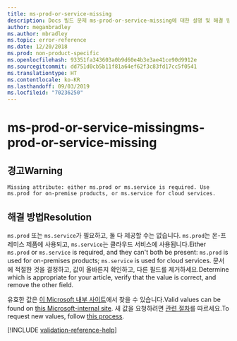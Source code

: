```yaml
---
title: ms-prod-or-service-missing
description: Docs 빌드 문제 ms-prod-or-service-missing에 대한 설명 및 해결 방법
author: meganbradley
ms.author: mbradley
ms.topic: error-reference
ms.date: 12/20/2018
ms.prod: non-product-specific
ms.openlocfilehash: 93351fa343603a0b9d60e4b3e3ae41ce90d9912e
ms.sourcegitcommit: dd751d0cb5b11f81a64ef62f3c83fd17cc5f0541
ms.translationtype: HT
ms.contentlocale: ko-KR
ms.lasthandoff: 09/03/2019
ms.locfileid: "70236250"
---
```

# <a name="ms-prod-or-service-missing"></a><span data-ttu-id="d994b-103">ms-prod-or-service-missing</span><span class="sxs-lookup"><span data-stu-id="d994b-103">ms-prod-or-service-missing</span></span>

## <a name="warning"></a><span data-ttu-id="d994b-104">경고</span><span class="sxs-lookup"><span data-stu-id="d994b-104">Warning</span></span>

`Missing attribute: either ms.prod or ms.service is required. Use ms.prod for on-premise products, or ms.service for cloud services.`

## <a name="resolution"></a><span data-ttu-id="d994b-105">해결 방법</span><span class="sxs-lookup"><span data-stu-id="d994b-105">Resolution</span></span>

<span data-ttu-id="d994b-106">`ms.prod` 또는 `ms.service`가 필요하고, 둘 다 제공할 수는 없습니다. `ms.prod`는 온-프레미스 제품에 사용되고, `ms.service`는 클라우드 서비스에 사용됩니다.</span><span class="sxs-lookup"><span data-stu-id="d994b-106">Either `ms.prod` or `ms.service` is required, and they can't both be present: `ms.prod` is used for on-premises products; `ms.service` is used for cloud services.</span></span> <span data-ttu-id="d994b-107">문서에 적절한 것을 결정하고, 값이 올바른지 확인하고, 다른 필드를 제거하세요.</span><span class="sxs-lookup"><span data-stu-id="d994b-107">Determine which is appropriate for your article, verify that the value is correct, and remove the other field.</span></span>

<span data-ttu-id="d994b-108">유효한 값은 [이 Microsoft 내부 사이트](https://docsmetadatatool.azurewebsites.net/allowlists)에서 찾을 수 있습니다.</span><span class="sxs-lookup"><span data-stu-id="d994b-108">Valid values can be found on [this Microsoft-internal site](https://docsmetadatatool.azurewebsites.net/allowlists).</span></span> <span data-ttu-id="d994b-109">새 값을 요청하려면 [관련 절차](https://review.docs.microsoft.com/help/contribute/metadata-changes?branch=master)를 따르세요.</span><span class="sxs-lookup"><span data-stu-id="d994b-109">To request new values, follow [this process](https://review.docs.microsoft.com/help/contribute/metadata-changes?branch=master).</span></span>

<!--make sure to add this file to your includes folder and verify the path-->
[!INCLUDE [validation-reference-help](includes/validation-reference-help.md)]
